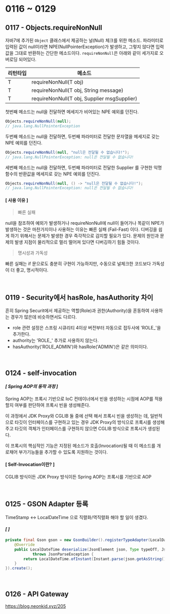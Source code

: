# 0116 ~ 0129

## 0117 - Objects.requireNonNull
자바7에 추가된 `Object` 클래스에서 제공하는 널(Null) 체크를 위한 메소드. 파라미터로 입력된 값이 null이라면 NPE(NullPointerException)가 발생하고, 그렇지 않다면 입력값을 그대로 반환하는 간단한 메소드이다. `requireNonNull`은 아래와 같이 세가지로 오버로딩 되어있다.

|리턴타입|메소드|
|------|---|
|T|requireNonNull(T obj)|
|T|requireNonNull(T obj, String message)|
|T|requireNonNull(T obj, Supplier msgSupplier)|

첫번째 메소드는 null을 전달하면 메세지가 비어있는 NPE 예외를 던진다.
```java
Objects.requireNonNull(null);
// java.lang.NullPointerException
```

두번째 메소드는 null을 전달하면, 두번째 파라미터로 전달한 문자열을 메세지로 갖는 NPE 예외를 던진다.
```java
Objects.requireNonNull(null, "null은 전달될 수 없습니다!");
// java.lang.NullPointerException: null은 전달될 수 없습니다!
```

세번째 메소드는 null을 전달하면, 두번째 파라미터로 전달한 Supplier 를 구현한 익명 함수의 반환값을 메세지로 갖는 NPE 예외를 던진다.
```java
Objects.requireNonNull(null, () -> "null은 전달될 수 없습니다!");
// java.lang.NullPointerException: null은 전달될 수 없습니다!
```

#### **[ 사용 이유 ]**
> 빠른 실패  

null을 참조하여 예외가 발생하거나 requireNonNull에 null이 들어가나 똑같이 NPE가 발생하는 것은 마찬가지이나 사용하는 이유는 빠른 실패 (Fail-Fast) 이다. 디버깅을 쉽게 하기 위해서는 문제가 발생한 경우 즉각적으로 감지할 필요가 있다. 문제의 원인과 문제의 발생 지점이 물리적으로 멀리 떨어져 있다면 디버깅하기 힘들 것이다.

> 명시성과 가독성  

빠른 실패는 if 문으로도 충분히 구현이 가능하지만, 수동으로 널체크한 코드보다 가독성이 더 좋고, 명시적이다.

<br>

## 0119 - Security에서 hasRole, hasAuthority 차이
흔히 Spring Securit에서 제공하는 역할(Role)과 권한(Authority)을 혼동하여 사용하는 경우가 많은데 비슷하면서도 다르다.

- role 관련 설정은 스프링 시큐리티 4이상 버전부터 자동으로 접두사에 'ROLE_'을 추가한다.
- authority는 'ROLE_' 추가로 사용하지 않는다.
- hasAuthority('ROLE_ADMIN')와 hasRole('ADMIN')은 같은 의미이다.

<br>

## 0124 - self-invocation
#### *[ Spring AOP의 동작 과정 ]*
Spring AOP는 프록시 기반으로 IoC 컨테이너에서 빈을 생성하는 시점에 AOP를 적용할지 여부를 판단하여 프록시 빈을 생성해준다.

이 과정에서 JDK Proxy와 CGLIB 둘 중에 선택 해서 프록시 빈을 생성하는 데, 일반적으로 타깃이 인터페이스를 구현하고 있는 경우 JDK Proxy의 방식으로 프록시를 생성해주고 타깃의 객체가 인터페이스를 구현하지 않으면 CGLIB 방식으로 프록시가 생성된다.

이 프록시의 핵심적인 기능은 지정된 메소드가 호출(Invocation)될 때 이 메소드를 개로채어 부가기능들을 추가할 수 있도록 지원하는 것이다.

#### **[ Self-Invocation이란? ]**
CGLIB 방식이든 JDK Proxy 방식이든 Spring AOP는 프록시를 기반으로 AOP

<br>

## 0125 - GSON Adapter 등록
TimeStamp <-> LocalDateTime 으로 직렬화/역직렬화 해야 할 일이 생겼다.

#### *[  ]*
```java
private final Gson gson = new GsonBuilder().registerTypeAdapter(LocalDateTime.class, new JsonDeserializer<LocalDateTime>() {  
    @Override  
    public LocalDateTime deserialize(JsonElement json, Type typeOfT, JsonDeserializationContext context)  
            throws JsonParseException {  
        return LocalDateTime.ofInstant(Instant.parse(json.getAsString()), ZoneOffset.UTC);  
    }  
}).create();
```

<br>

## 0126 - API Gateway
https://blog.neonkid.xyz/205
